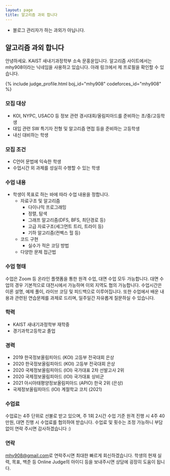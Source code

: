 ```yaml
---
layout: page
title: 알고리즘 과외 합니다
---
```


* 블로그 관리자가 하는 과외가 아닙니다.

## 알고리즘 과외 합니다
안녕하세요. KAIST 새내기과정학부 소속 문홍윤입니다. 알고리즘 사이트에서는 mhy908이라는 닉네임을 사용하고 있습니다.
아래 링크에서 제 프로필을 확인할 수 있습니다.

{% include judge_profile.html boj_id="mhy908" codeforces_id="mhy908" %}

### 모집 대상
* KOI, NYPC, USACO 등 정보 관련 경시대회/올림피아드를 준비하는 초/중/고등학생
* 대입 관련 SW 특기자 전형 및 알고리즘 면접 등을 준비하는 고등학생
* 내신 대비하는 학생

### 모집 조건
* C언어 문법에 익숙한 학생
* 수업시간 외 과제를 성실히 수행할 수 있는 학생

### 수업 내용
* 학생이 목표로 하는 바에 따라 수업 내용을 정합니다.
  * 자료구조 및 알고리즘
    * 다이나믹 프로그래밍
    * 정렬, 탐색
    * 그래프 알고리즘(DFS, BFS, 최단경로 등)
    * 고급 자료구조(세그먼트 트리, 트라이 등)
    * 기하 알고리즘(컨벡스 헐 등)
  * 코드 구현
    * 실수가 적은 코딩 방법
  * 다양한 문제 접근법

### 수업 형태
수업은 Zoom 등 온라인 플랫폼을 통한 원격 수업, 대면 수업 모두 가능합니다. 대면 수업의 경우 기본적으로 대전시에서 가능하며 이외 지역도 협의 가능합니다.
수업시간은 이론 설명, 예제 풀이, 라이브 코딩 및 피드백으로 이루어집니다. 또한 수업에서 배운 내용과 관련된 연습문제를 과제로 드리며, 일주일간 자유롭게 질문하실 수 있습니다.

### 학력
* KAIST 새내기과정학부 재학중
* 경기과학고등학교 졸업

### 경력
* 2019 한국정보올림피아드 (KOI) 고등부 전국대회 은상
* 2020 한국정보올림피아드 (KOI) 고등부 전국대회 은상
* 2020 국제정보올림피아드 (IOI) 국가대표 2차 선발고사 2위
* 2020 국제정보올림피아드 (IOI) 국가대표 상비군
* 2021 아시아태평양정보올림피아드 (APIO) 한국 2위 (은상)
* 국제정보올림피아드 (IOI) 계절학교 코치 (2021)

### 수업료
수업료는 4주 단위로 선불로 받고 있으며, 주 1회 2시간 수업 기준 원격 진행 시 4주 40만원, 대면 진행 시 수업료를 협의하여 받습니다.
수업료 및 횟수는 조정 가능하니 부담없이 연락 주시면 감사하겠습니다 :)

### 연락
<style>
.mail-address:after{
    content:attr(data-name) "@" attr(data-domain) "." attr(data-tld);
    text-decoration: underline
}
</style>
<a href="#" class="mail-address" data-name="mhy908" data-domain="gmail" data-tld="com" onclick="window.location.href = 'mailto:' + this.dataset.name + '@' + this.dataset.domain + '.' + this.dataset.tld"></a>로 연락주시면 최대한 빠르게 회신하겠습니다.
학생의 현재 실력, 목표, 백준 등 Online Judge의 아이디 등을 보내주시면 상담에 굉장히 도움이 됩니다.
